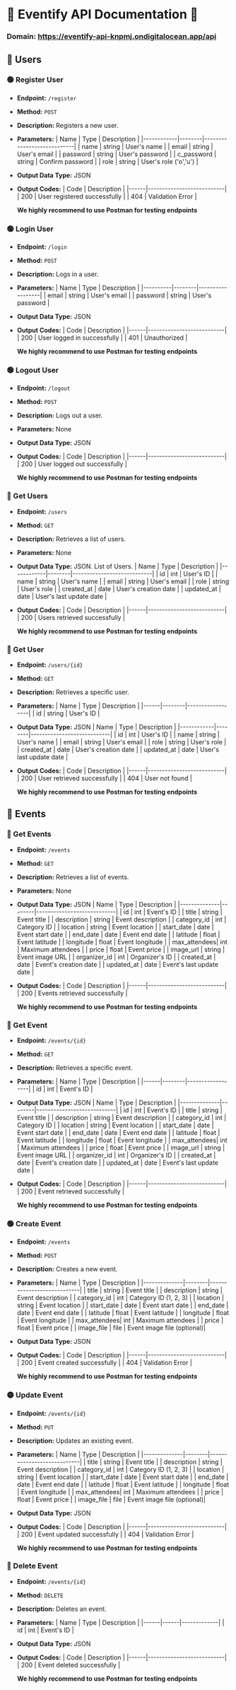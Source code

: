 # 🎫 Eventify API Documentation 🎫

### Domain: https://eventify-api-knpmj.ondigitalocean.app/api

## 👤 Users

### 🟢 Register User
- **Endpoint:** `/register`
- **Method:** `POST`
- **Description:** Registers a new user.
- **Parameters:**
  | Name       | Type   | Description                |
  |------------|--------|----------------------------|
  | name       | string | User's name                |
  | email      | string | User's email               |
  | password   | string | User's password            |
  | c_password | string | Confirm password           |
  | role       | string | User's role ('o','u')      |
- **Output Data Type:** JSON
- **Output Codes:**
  | Code | Description               |
  |------|---------------------------|
  | 200  | User registered successfully |
  | 404  | Validation Error          |

  **We highly recommend to use Postman for testing endpoints**


### 🟢 Login User
- **Endpoint:** `/login`
- **Method:** `POST`
- **Description:** Logs in a user.
- **Parameters:**
  | Name     | Type   | Description      |
  |----------|--------|------------------|
  | email    | string | User's email     |
  | password | string | User's password  |
- **Output Data Type:** JSON
- **Output Codes:**
  | Code | Description               |
  |------|---------------------------|
  | 200  | User logged in successfully |
  | 401  | Unauthorized              |

  **We highly recommend to use Postman for testing endpoints**

### 🟢 Logout User
- **Endpoint:** `/logout`
- **Method:** `POST`
- **Description:** Logs out a user.
- **Parameters:** None
- **Output Data Type:** JSON
- **Output Codes:**
  | Code | Description               |
  |------|---------------------------|
  | 200  | User logged out successfully |

  **We highly recommend to use Postman for testing endpoints**

### 🔵 Get Users
- **Endpoint:** `/users`
- **Method:** `GET`
- **Description:** Retrieves a list of users.
- **Parameters:** None
- **Output Data Type:** JSON. List of Users.
  | Name       | Type   | Description                |
  |------------|--------|----------------------------|
  | id         | int    | User's ID                  |
  | name       | string | User's name                |
  | email      | string | User's email               |
  | role       | string | User's role                |
  | created_at | date   | User's creation date       |
  | updated_at | date   | User's last update date    |
- **Output Codes:**
  | Code | Description               |
  |------|---------------------------|
  | 200  | Users retrieved successfully |

  **We highly recommend to use Postman for testing endpoints**

### 🔵 Get User
- **Endpoint:** `/users/{id}`
- **Method:** `GET`
- **Description:** Retrieves a specific user.
- **Parameters:**
  | Name | Type   | Description      |
  |------|--------|------------------|
  | id   | string | User's ID        |
- **Output Data Type:** JSON
  | Name       | Type   | Description                |
  |------------|--------|----------------------------|
  | id         | int    | User's ID                  |
  | name       | string | User's name                |
  | email      | string | User's email               |
  | role       | string | User's role                |
  | created_at | date   | User's creation date       |
  | updated_at | date   | User's last update date    |
- **Output Codes:**
  | Code | Description               |
  |------|---------------------------|
  | 200  | User retrieved successfully |
  | 404  | User not found            |

  **We highly recommend to use Postman for testing endpoints**

## 🎪 Events

### 🔵 Get Events
- **Endpoint:** `/events`
- **Method:** `GET`
- **Description:** Retrieves a list of events.
- **Parameters:** None
- **Output Data Type:** JSON
  | Name         | Type   | Description                |
  |--------------|--------|----------------------------|
  | id           | int    | Event's ID                 |
  | title        | string | Event title                |
  | description  | string | Event description          |
  | category_id  | int    | Category ID                |
  | location     | string | Event location             |
  | start_date   | date   | Event start date           |
  | end_date     | date   | Event end date             |
  | latitude     | float  | Event latitude             |
  | longitude    | float  | Event longitude            |
  | max_attendees| int    | Maximum attendees          |
  | price        | float  | Event price                |
  | image_url    | string | Event image URL            |
  | organizer_id | int    | Organizer's ID             |
  | created_at   | date   | Event's creation date      |
  | updated_at   | date   | Event's last update date   |
- **Output Codes:**
  | Code | Description               |
  |------|---------------------------|
  | 200  | Events retrieved successfully |

  **We highly recommend to use Postman for testing endpoints**

### 🔵 Get Event
- **Endpoint:** `/events/{id}`
- **Method:** `GET`
- **Description:** Retrieves a specific event.
- **Parameters:**
  | Name | Type   | Description      |
  |------|--------|------------------|
  | id   | int    | Event's ID       |
- **Output Data Type:** JSON
  | Name         | Type   | Description                |
  |--------------|--------|----------------------------|
  | id           | int    | Event's ID                 |
  | title        | string | Event title                |
  | description  | string | Event description          |
  | category_id  | int    | Category ID                |
  | location     | string | Event location             |
  | start_date   | date   | Event start date           |
  | end_date     | date   | Event end date             |
  | latitude     | float  | Event latitude             |
  | longitude    | float  | Event longitude            |
  | max_attendees| int    | Maximum attendees          |
  | price        | float  | Event price                |
  | image_url    | string | Event image URL            |
  | organizer_id | int    | Organizer's ID             |
  | created_at   | date   | Event's creation date      |
  | updated_at   | date   | Event's last update date   |
- **Output Codes:**
  | Code | Description               |
  |------|---------------------------|
  | 200  | Event retrieved successfully |

  **We highly recommend to use Postman for testing endpoints**

### 🟢 Create Event
- **Endpoint:** `/events`
- **Method:** `POST`
- **Description:** Creates a new event.
- **Parameters:**
  | Name         | Type   | Description                |
  |--------------|--------|----------------------------|
  | title        | string | Event title                |
  | description  | string | Event description          |
  | category_id  | int    | Category ID (1, 2, 3)      |
  | location     | string | Event location             |
  | start_date   | date   | Event start date           |
  | end_date     | date   | Event end date             |
  | latitude     | float  | Event latitude             |
  | longitude    | float  | Event longitude            |
  | max_attendees| int    | Maximum attendees          |
  | price        | float  | Event price                |
  | image_file   | file   | Event image file (optional)|
- **Output Data Type:** JSON
- **Output Codes:**
  | Code | Description               |
  |------|---------------------------|
  | 200  | Event created successfully |
  | 404  | Validation Error          |

  **We highly recommend to use Postman for testing endpoints**

### 🟡 Update Event
- **Endpoint:** `/events/{id}`
- **Method:** `PUT`
- **Description:** Updates an existing event.
- **Parameters:**
  | Name         | Type   | Description                |
  |--------------|--------|----------------------------|
  | title        | string | Event title                |
  | description  | string | Event description          |
  | category_id  | int    | Category ID (1, 2, 3)      |
  | location     | string | Event location             |
  | start_date   | date   | Event start date           |
  | end_date     | date   | Event end date             |
  | latitude     | float  | Event latitude             |
  | longitude    | float  | Event longitude            |
  | max_attendees| int    | Maximum attendees          |
  | price        | float  | Event price                |
  | image_file   | file   | Event image file (optional)|
- **Output Data Type:** JSON
- **Output Codes:**
  | Code | Description               |
  |------|---------------------------|
  | 200  | Event updated successfully |
  | 404  | Validation Error          |

  **We highly recommend to use Postman for testing endpoints**

### 🔴 Delete Event
- **Endpoint:** `/events/{id}`
- **Method:** `DELETE`
- **Description:** Deletes an event.
- **Parameters:**
  | Name | Type | Description |
  |------|------|-------------|
  | id   | int  | Event's ID  |
- **Output Data Type:** JSON
- **Output Codes:**
  | Code | Description               |
  |------|---------------------------|
  | 200  | Event deleted successfully |

  **We highly recommend to use Postman for testing endpoints**
